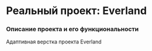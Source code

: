 # Реальный проект: Everland

### Описание проекта и его функциональности
Адаптивная верстка проекта Everland
